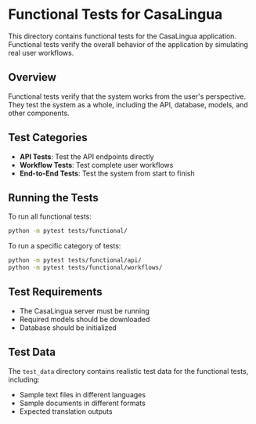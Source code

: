 # Functional Tests for CasaLingua

This directory contains functional tests for the CasaLingua application. Functional tests verify the overall behavior of the application by simulating real user workflows.

## Overview

Functional tests verify that the system works from the user's perspective. They test the system as a whole, including the API, database, models, and other components.

## Test Categories

- **API Tests**: Test the API endpoints directly
- **Workflow Tests**: Test complete user workflows
- **End-to-End Tests**: Test the system from start to finish

## Running the Tests

To run all functional tests:

```bash
python -m pytest tests/functional/
```

To run a specific category of tests:

```bash
python -m pytest tests/functional/api/
python -m pytest tests/functional/workflows/
```

## Test Requirements

- The CasaLingua server must be running
- Required models should be downloaded
- Database should be initialized

## Test Data

The `test_data` directory contains realistic test data for the functional tests, including:

- Sample text files in different languages
- Sample documents in different formats
- Expected translation outputs